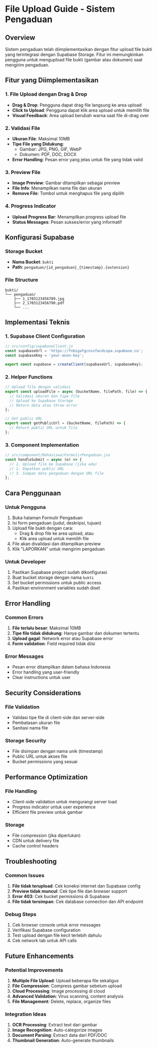 # File Upload Guide - Sistem Pengaduan

## Overview
Sistem pengaduan telah diimplementasikan dengan fitur upload file bukti yang terintegrasi dengan Supabase Storage. Fitur ini memungkinkan pengguna untuk mengupload file bukti (gambar atau dokumen) saat mengirim pengaduan.

## Fitur yang Diimplementasikan

### 1. File Upload dengan Drag & Drop
- **Drag & Drop**: Pengguna dapat drag file langsung ke area upload
- **Click to Upload**: Pengguna dapat klik area upload untuk memilih file
- **Visual Feedback**: Area upload berubah warna saat file di-drag over

### 2. Validasi File
- **Ukuran File**: Maksimal 10MB
- **Tipe File yang Didukung**:
  - Gambar: JPG, PNG, GIF, WebP
  - Dokumen: PDF, DOC, DOCX
- **Error Handling**: Pesan error yang jelas untuk file yang tidak valid

### 3. Preview File
- **Image Preview**: Gambar ditampilkan sebagai preview
- **File Info**: Menampilkan nama file dan ukuran
- **Remove File**: Tombol untuk menghapus file yang dipilih

### 4. Progress Indicator
- **Upload Progress Bar**: Menampilkan progress upload file
- **Status Messages**: Pesan sukses/error yang informatif

## Konfigurasi Supabase

### Storage Bucket
- **Nama Bucket**: `bukti`
- **Path**: `pengaduan/{id_pengaduan}_{timestamp}.{extension}`

### File Structure
```
bukti/
└── pengaduan/
    ├── 1_1703123456789.jpg
    ├── 2_1703123456790.pdf
    └── ...
```

## Implementasi Teknis

### 1. Supabase Client Configuration
```javascript
// src/config/supabaseClient.js
const supabaseUrl = 'https://fnbigafgcnssfwcdcupa.supabase.co';
const supabaseKey = 'your-anon-key';

export const supabase = createClient(supabaseUrl, supabaseKey);
```

### 2. Helper Functions
```javascript
// Upload file dengan validasi
export const uploadFile = async (bucketName, filePath, file) => {
  // Validasi ukuran dan tipe file
  // Upload ke Supabase Storage
  // Return data atau throw error
};

// Get public URL
export const getPublicUrl = (bucketName, filePath) => {
  // Return public URL untuk file
};
```

### 3. Component Implementation
```javascript
// src/component/Mahasiswa/FormulirPengaduan.jsx
const handleSubmit = async (e) => {
  // 1. Upload file ke Supabase (jika ada)
  // 2. Dapatkan public URL
  // 3. Simpan data pengaduan dengan URL file
};
```

## Cara Penggunaan

### Untuk Pengguna
1. Buka halaman Formulir Pengaduan
2. Isi form pengaduan (judul, deskripsi, tujuan)
3. Upload file bukti dengan cara:
   - Drag & drop file ke area upload, atau
   - Klik area upload untuk memilih file
4. File akan divalidasi dan ditampilkan preview
5. Klik "LAPORKAN" untuk mengirim pengaduan

### Untuk Developer
1. Pastikan Supabase project sudah dikonfigurasi
2. Buat bucket storage dengan nama `bukti`
3. Set bucket permissions untuk public access
4. Pastikan environment variables sudah diset

## Error Handling

### Common Errors
1. **File terlalu besar**: Maksimal 10MB
2. **Tipe file tidak didukung**: Hanya gambar dan dokumen tertentu
3. **Upload gagal**: Network error atau Supabase error
4. **Form validation**: Field required tidak diisi

### Error Messages
- Pesan error ditampilkan dalam bahasa Indonesia
- Error handling yang user-friendly
- Clear instructions untuk user

## Security Considerations

### File Validation
- Validasi tipe file di client-side dan server-side
- Pembatasan ukuran file
- Sanitasi nama file

### Storage Security
- File disimpan dengan nama unik (timestamp)
- Public URL untuk akses file
- Bucket permissions yang sesuai

## Performance Optimization

### File Handling
- Client-side validation untuk mengurangi server load
- Progress indicator untuk user experience
- Efficient file preview untuk gambar

### Storage
- File compression (jika diperlukan)
- CDN untuk delivery file
- Cache control headers

## Troubleshooting

### Common Issues
1. **File tidak terupload**: Cek koneksi internet dan Supabase config
2. **Preview tidak muncul**: Cek tipe file dan browser support
3. **Error 403**: Cek bucket permissions di Supabase
4. **File tidak tersimpan**: Cek database connection dan API endpoint

### Debug Steps
1. Cek browser console untuk error messages
2. Verifikasi Supabase configuration
3. Test upload dengan file kecil terlebih dahulu
4. Cek network tab untuk API calls

## Future Enhancements

### Potential Improvements
1. **Multiple File Upload**: Upload beberapa file sekaligus
2. **File Compression**: Compress gambar sebelum upload
3. **Cloud Processing**: Image processing di cloud
4. **Advanced Validation**: Virus scanning, content analysis
5. **File Management**: Delete, replace, organize files

### Integration Ideas
1. **OCR Processing**: Extract text dari gambar
2. **Image Recognition**: Auto-categorize images
3. **Document Parsing**: Extract data dari PDF/DOC
4. **Thumbnail Generation**: Auto-generate thumbnails 